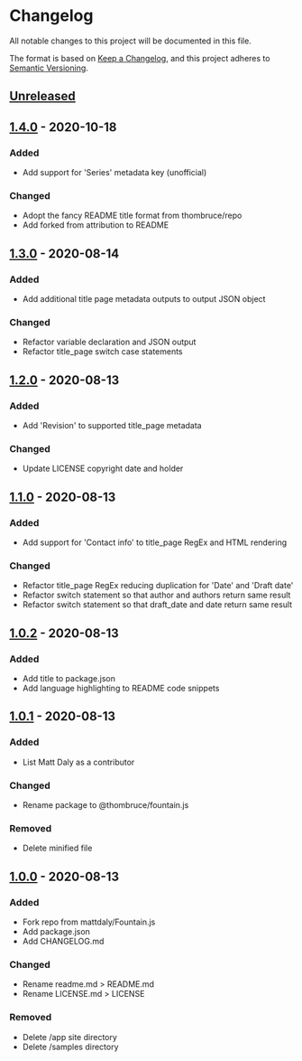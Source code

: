 # Changelog
All notable changes to this project will be documented in this file.

The format is based on [Keep a Changelog](https://keepachangelog.com/en/1.0.0/),
and this project adheres to [Semantic Versioning](https://semver.org/spec/v2.0.0.html).

## [Unreleased]

## [1.4.0] - 2020-10-18

### Added
- Add support for 'Series' metadata key (unofficial)

### Changed
- Adopt the fancy README title format from thombruce/repo
- Add forked from attribution to README

## [1.3.0] - 2020-08-14

### Added
- Add additional title page metadata outputs to output JSON object

### Changed
- Refactor variable declaration and JSON output
- Refactor title_page switch case statements

## [1.2.0] - 2020-08-13

### Added
- Add 'Revision' to supported title_page metadata

### Changed
- Update LICENSE copyright date and holder

## [1.1.0] - 2020-08-13

### Added
- Add support for 'Contact info' to title_page RegEx and HTML rendering

### Changed
- Refactor title_page RegEx reducing duplication for 'Date' and 'Draft date'
- Refactor switch statement so that author and authors return same result
- Refactor switch statement so that draft_date and date return same result

## [1.0.2] - 2020-08-13

### Added
- Add title to package.json
- Add language highlighting to README code snippets

## [1.0.1] - 2020-08-13

### Added
- List Matt Daly as a contributor

### Changed
- Rename package to @thombruce/fountain.js

### Removed
- Delete minified file

## [1.0.0] - 2020-08-13

### Added
- Fork repo from mattdaly/Fountain.js
- Add package.json
- Add CHANGELOG.md

### Changed
- Rename readme.md > README.md
- Rename LICENSE.md > LICENSE

### Removed
- Delete /app site directory
- Delete /samples directory

[Unreleased]: https://github.com/thombruce/fountain.js/compare/v1.3.0...HEAD
[1.4.0]: https://github.com/thombruce/fountain.js/compare/v1.3.0...v1.4.0
[1.3.0]: https://github.com/thombruce/fountain.js/compare/v1.2.0...v1.3.0
[1.2.0]: https://github.com/thombruce/fountain.js/compare/v1.1.0...v1.2.0
[1.1.0]: https://github.com/thombruce/fountain.js/compare/v1.0.2...v1.1.0
[1.0.2]: https://github.com/thombruce/fountain.js/compare/v1.0.1...v1.0.2
[1.0.1]: https://github.com/thombruce/fountain.js/compare/v1.0.0...v1.0.1
[1.0.0]: https://github.com/thombruce/fountain.js/releases/tag/v1.0.0